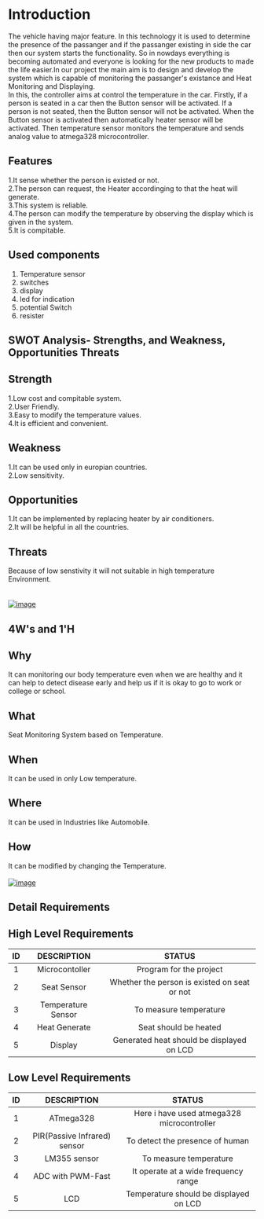# Introduction

The vehicle having major feature. In this technology it is used to determine the presence of the passanger and if the passanger existing in side the car then our system starts the functionality. So in nowdays everything is becoming automated and everyone is looking for the new products to made the life easier.In our project the main aim is to design and develop the system which is capable of monitoring the passanger's existance and Heat Monitoring and Displaying.
<br>In this, the controller aims at control the temperature in the car. Firstly, if a person is seated in a car then the Button sensor will be activated. If a person is not seated, then the Button sensor will not be activated. When the Button sensor is activated then automatically heater sensor will be activated. Then temperature sensor monitors the temperature and sends analog value to atmega328 microcontroller.

## Features
1.It sense whether the person is existed or not.   
2.The person can request, the Heater accordinging to that the heat will generate.  
3.This system is reliable.  
4.The person can modify the temperature by observing the display which is given in the system.  
5.It is compitable.  

## Used components
 1) Temperature sensor
 2) switches
 3) display
 4) led for indication
 5) potential Switch
 6) resister

 ## SWOT Analysis- Strengths, and Weakness, Opportunities Threats
 ## Strength
 1.Low cost and compitable system.
 <br> 2.User Friendly.
 <br> 3.Easy to modify the temperature values.
 <br> 4.It is efficient and convenient.

 ## Weakness
 1.It can be used only in europian countries.
  <br> 2.Low sensitivity.

## Opportunities
1.It can be implemented by replacing heater by air conditioners.
<br> 2.It will be helpful in all the countries.

## Threats
Because of low senstivity it will not suitable in high temperature Environment.
<br>
<br>
<br>
[![image](https://www.linkpicture.com/q/WhatsApp-Image-2022-03-07-at-21.59.12.jpeg)](https://www.linkpicture.com/view.php?img=LPic622636da01705235870747)

## 4W's and 1'H
## Why
It can monitoring our body temperature even when we are healthy and it can help to detect disease early and help us if it is okay to go to work or college or school.

## What
Seat Monitoring System based on Temperature.

## When
It can be used in only Low temperature.

## Where  
It can be used in Industries like Automobile.

## How
It can be modified by changing the Temperature.
<br>
<br>
[![image](https://www.linkpicture.com/q/WhatsApp-Image-2022-03-07-at-21.59.12-1.jpeg)](https://www.linkpicture.com/view.php?img=LPic622636fb509b0379656239)

## Detail Requirements
## High Level Requirements
| ID | DESCRIPTION | STATUS |
| :--: | :---: | :----: | 
|    1 | Microcontoller | Program for the project |
|    2 | Seat Sensor | Whether the person is existed on seat or not |
|    3 | Temperature Sensor | To measure temperature |
|    4 | Heat Generate | Seat should be heated |
|    5 | Display | Generated heat should be displayed on LCD |

## Low Level Requirements
| ID | DESCRIPTION | STATUS |
| :--: | :---: | :----: |
|         1 | ATmega328 | Here i have used atmega328 microcontroller |
|         2 | PIR(Passive Infrared) sensor | To detect the presence of human |
|         3 | LM355 sensor | To measure temperature |
|         4 | ADC with PWM-Fast | It operate at a wide frequency range |
|         5 | LCD | Temperature should be displayed on LCD |






